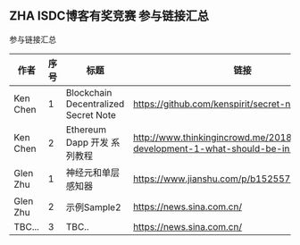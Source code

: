 ## ZHA ISDC博客有奖竞赛 参与链接汇总


参与链接汇总

作者 | 序号 | 标题 | 链接 |
-- | -- | -- | -- |
Ken Chen|1|Blockchain Decentralized Secret Note|<https://github.com/kenspirit/secret-note>|
Ken Chen|2|Ethereum Dapp 开发 系列教程|<http://www.thinkingincrowd.me/2018/02/25/dapp-development-1-what-should-be-in-blockchain/>|
Glen Zhu|1|神经元和单层感知器|<https://www.jianshu.com/p/b15255735490/>|
Glen Zhu|2|示例Sample2|<https://news.sina.com.cn/>|
TBC...|3|TBC..|<https://news.sina.com.cn/>|

